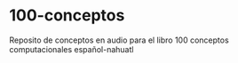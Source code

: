 # 100-conceptos

Reposito de conceptos en audio para el libro 100 conceptos computacionales español-nahuatl
